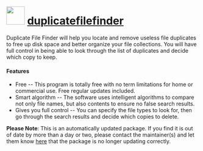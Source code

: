 # <img src="https://cdn.jsdelivr.net/gh/mkevenaar/chocolatey-packages@a2f72310c47a30845d22ffef9f4c75b065d5e077/icons/duplicatefilefinder.png" width="48" height="48"/> [duplicatefilefinder](https://community.chocolatey.org/packages/duplicatefilefinder)

Duplicate File Finder will help you locate and remove useless file duplicates to free up disk space and better organize your file collections. You will have full control in being able to look through the list of duplicates and decide which copy to keep.

#### Features

* Free -- This program is totally free with no term limitations for home or commercial use. Free regular updates included.
* Smart algorithm -- The software uses intelligent algorithms to compare not only file names, but also contents to ensure no false search results.
* Gives you full control -- You can specify the file types to look for, then go through the search results and decide which copies to delete.

**Please Note**: This is an automatically updated package. If you find it is
out of date by more than a day or two, please contact the maintainer(s) and
let them know [here](https://github.com/mkevenaar/chocolatey-packages/issues) that the package is no longer updating correctly.
